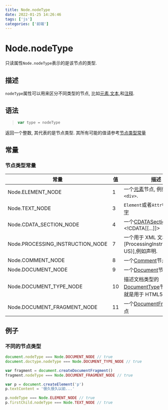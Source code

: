 ```yaml
---
title: Node.nodeType
date: 2022-01-25 14:26:46
tags: ['js']
categories: ['前端']
---
```


# Node.nodeType

只读属性`Node.nodeType`表示的是该节点的类型.

## 描述

`nodeType`属性可以用来区分不同类型的节点, 比如[元素](),[文本](),和[注释]().

## 语法

> ```js
> var type = nodeType
> ```

返回一个整数, 其代表的是节点类型. 其所有可能的值请参考[节点类型常量](#节点类型常量)

## 常量

### 节点类型常量

| 常量                             | 值  | 描述                                                                               |
| -------------------------------- | --- | ---------------------------------------------------------------------------------- |
| Node.ELEMENT_NODE                | 1   | 一个[元素]()节点, 例如`<p>`和`<div>`.                                              |
| Node.TEXT_NODE                   | 3   | `Element`或者`Attr`中实际的[文字]()                                                |
| Node.CDATA_SECTION_NODE          | 4   | 一个[CDATASection](), 例如<!CDATA[[...]]>                                          |
| Node.PROCESSING_INSTRUCTION_NODE | 7   | 一个用于 XML 文档的[ProcessingInstruction(en-US)],例如<?xml-stylesheet ... ?>声明. |
| Node.COMMENT_NODE                | 8   | 一个[Comment]()节点.                                                               |
| Node.DOCUMENT_NODE               | 9   | 一个[Document]()节点                                                               |
| Node.DOCUMENT_TYPE_NODE          | 10  | 描述文档类型的[DocumentType]()节点. 例如<!DOCTYPE html> 就是用于 HTML5 的.         |
| Node.DOCUMENT_FRAGMENT_NODE      | 11  | 一个[DocumentFragment]()节点                                                       |

## 例子

### 不同的节点类型

```js
document.nodeType === Node.DOCUMENT_NODE // true
document.doctype.nodeType === Node.DOCUMENT_TYPE_NODE // true

var fragment = document.createDocumentFragment()
fragment.nodeType === Node.DOCUMENT_FRAGMENT_NODE // true

var p = document.createElement('p')
p.textContent = '很久很久以前...'

p.nodeType === Node.ELEMENT_NODE // true
p.firstChild.nodeType === Node.TEXT_NODE // true
```
